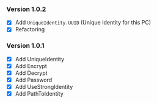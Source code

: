 ### Version 1.0.2
- [x] Add `UniqueIdentity.UUID` (Unique Identity for this PC)
- [x] Refactoring

### Version 1.0.1
- [x] Add UniqueIdentity
- [x] Add Encrypt
- [x] Add Decrypt
- [x] Add Password
- [x] Add UseStrongIdentity
- [x] Add PathToIdentity
